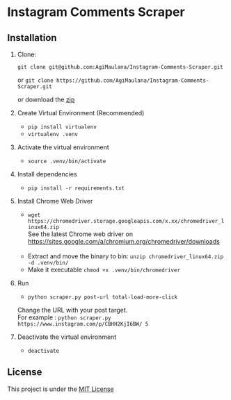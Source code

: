 # Instagram Comments Scraper


## Installation
1. Clone:

   `git clone git@github.com:AgiMaulana/Instagram-Comments-Scraper.git`
   
    or `git clone https://github.com/AgiMaulana/Instagram-Comments-Scraper.git`
    
    or download the [zip](https://github.com/AgiMaulana/Instagram-Comments-Scraper/archive/master.zip)
2. Create Virtual Environment (Recommended)<br/> 
    - `pip install virtualenv`
    - `virtualenv .venv`  
    
3. Activate the virtual environment
    - `source .venv/bin/activate`

4. Install dependencies
    - `pip install -r requirements.txt`

5. Install Chrome Web Driver
    - `wget https://chromedriver.storage.googleapis.com/x.xx/chromedriver_linux64.zip` <br>
    See the latest Chrome web driver on https://sites.google.com/a/chromium.org/chromedriver/downloads <br /> <br />
    - Extract and move the binary to bin: `unzip chromedriver_linux64.zip -d .venv/bin/`
    - Make it executable `chmod +x .venv/bin/chromedriver`

6. Run 
    - `python scraper.py post-url total-load-more-click`
   
    Change the URL with your post target. <br/>
    For example : `python scraper.py https://www.instagram.com/p/CBHH2KjI6BW/ 5` 
 
7. Deactivate the virtual environment
    - `deactivate`

## License
This project is under the [MIT License](https://github.com/AgiMaulana/instagram-comments-scraper/blob/master/LICENSE.md)
